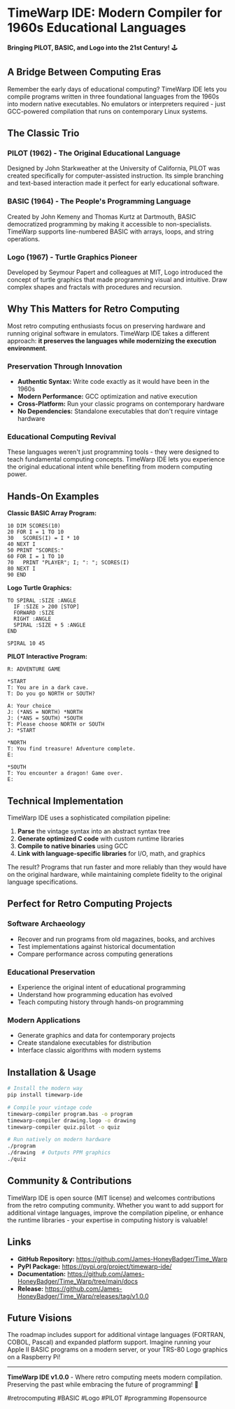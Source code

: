 # TimeWarp IDE: Modern Compiler for 1960s Educational Languages

**Bringing PILOT, BASIC, and Logo into the 21st Century!** 🕹️

## A Bridge Between Computing Eras

Remember the early days of educational computing? TimeWarp IDE lets you compile programs written in three foundational languages from the 1960s into modern native executables. No emulators or interpreters required - just GCC-powered compilation that runs on contemporary Linux systems.

## The Classic Trio

### **PILOT (1962)** - The Original Educational Language
Designed by John Starkweather at the University of California, PILOT was created specifically for computer-assisted instruction. Its simple branching and text-based interaction made it perfect for early educational software.

### **BASIC (1964)** - The People's Programming Language
Created by John Kemeny and Thomas Kurtz at Dartmouth, BASIC democratized programming by making it accessible to non-specialists. TimeWarp supports line-numbered BASIC with arrays, loops, and string operations.

### **Logo (1967)** - Turtle Graphics Pioneer
Developed by Seymour Papert and colleagues at MIT, Logo introduced the concept of turtle graphics that made programming visual and intuitive. Draw complex shapes and fractals with procedures and recursion.

## Why This Matters for Retro Computing

Most retro computing enthusiasts focus on preserving hardware and running original software in emulators. TimeWarp IDE takes a different approach: **it preserves the languages while modernizing the execution environment**.

### **Preservation Through Innovation**
- **Authentic Syntax:** Write code exactly as it would have been in the 1960s
- **Modern Performance:** GCC optimization and native execution
- **Cross-Platform:** Run your classic programs on contemporary hardware
- **No Dependencies:** Standalone executables that don't require vintage hardware

### **Educational Computing Revival**
These languages weren't just programming tools - they were designed to teach fundamental computing concepts. TimeWarp IDE lets you experience the original educational intent while benefiting from modern computing power.

## Hands-On Examples

**Classic BASIC Array Program:**
```basic
10 DIM SCORES(10)
20 FOR I = 1 TO 10
30   SCORES(I) = I * 10
40 NEXT I
50 PRINT "SCORES:"
60 FOR I = 1 TO 10
70   PRINT "PLAYER"; I; ": "; SCORES(I)
80 NEXT I
90 END
```

**Logo Turtle Graphics:**
```logo
TO SPIRAL :SIZE :ANGLE
  IF :SIZE > 200 [STOP]
  FORWARD :SIZE
  RIGHT :ANGLE
  SPIRAL :SIZE + 5 :ANGLE
END

SPIRAL 10 45
```

**PILOT Interactive Program:**
```pilot
R: ADVENTURE GAME

*START
T: You are in a dark cave.
T: Do you go NORTH or SOUTH?

A: Your choice
J: (*ANS = NORTH) *NORTH
J: (*ANS = SOUTH) *SOUTH
T: Please choose NORTH or SOUTH
J: *START

*NORTH
T: You find treasure! Adventure complete.
E:

*SOUTH
T: You encounter a dragon! Game over.
E:
```

## Technical Implementation

TimeWarp IDE uses a sophisticated compilation pipeline:
1. **Parse** the vintage syntax into an abstract syntax tree
2. **Generate optimized C code** with custom runtime libraries
3. **Compile to native binaries** using GCC
4. **Link with language-specific libraries** for I/O, math, and graphics

The result? Programs that run faster and more reliably than they would have on the original hardware, while maintaining complete fidelity to the original language specifications.

## Perfect for Retro Computing Projects

### **Software Archaeology**
- Recover and run programs from old magazines, books, and archives
- Test implementations against historical documentation
- Compare performance across computing generations

### **Educational Preservation**
- Experience the original intent of educational programming
- Understand how programming education has evolved
- Teach computing history through hands-on programming

### **Modern Applications**
- Generate graphics and data for contemporary projects
- Create standalone executables for distribution
- Interface classic algorithms with modern systems

## Installation & Usage

```bash
# Install the modern way
pip install timewarp-ide

# Compile your vintage code
timewarp-compiler program.bas -o program
timewarp-compiler drawing.logo -o drawing
timewarp-compiler quiz.pilot -o quiz

# Run natively on modern hardware
./program
./drawing  # Outputs PPM graphics
./quiz
```

## Community & Contributions

TimeWarp IDE is open source (MIT license) and welcomes contributions from the retro computing community. Whether you want to add support for additional vintage languages, improve the compilation pipeline, or enhance the runtime libraries - your expertise in computing history is valuable!

## Links

- **GitHub Repository:** <https://github.com/James-HoneyBadger/Time_Warp>
- **PyPI Package:** <https://pypi.org/project/timewarp-ide/>
- **Documentation:** <https://github.com/James-HoneyBadger/Time_Warp/tree/main/docs>
- **Release:** <https://github.com/James-HoneyBadger/Time_Warp/releases/tag/v1.0.0>

## Future Visions

The roadmap includes support for additional vintage languages (FORTRAN, COBOL, Pascal) and expanded platform support. Imagine running your Apple II BASIC programs on a modern server, or your TRS-80 Logo graphics on a Raspberry Pi!

---

**TimeWarp IDE v1.0.0** - Where retro computing meets modern compilation. Preserving the past while embracing the future of programming! 🌟

#retrocomputing #BASIC #Logo #PILOT #programming #opensource